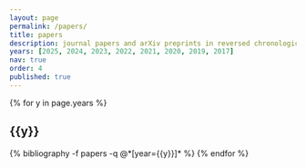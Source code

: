 ```yaml
---
layout: page
permalink: /papers/
title: papers
description: journal papers and arXiv preprints in reversed chronological order
years: [2025, 2024, 2023, 2022, 2021, 2020, 2019, 2017]
nav: true
order: 4
published: true
---
```


<div class="publications">

{% for y in page.years %}
  <h2 class="year">{{y}}</h2>
  {% bibliography -f papers -q @*[year={{y}}]* %}
{% endfor %}

</div>
